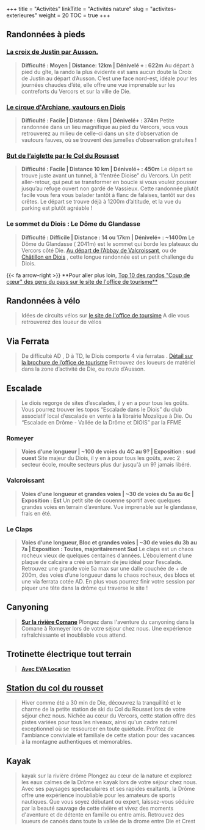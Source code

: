 +++
title = "Activités"
linkTitle = "Activités nature"
slug = "activites-exterieures"
weight = 20
TOC = true
+++


## Randonnées à pieds
### [La croix de Justin par Ausson.](https://www.visorando.com/randonnee-boucle-sur-la-montagne-de-justin-depuis-/)
> **Difficulté : Moyen  | Distance: 12km | Dénivelé + : 622m**
Au départ à pied du gîte, la rando la plus évidente est sans aucun doute la Croix de Justin au départ d’Ausson.
C’est une face nord-est, idéale pour les journées chaudes d’été, elle offre une vue imprenable sur les contreforts du Vercors et sur la ville de Die.



### [Le cirque d'Archiane, vautours en Diois](https://www.visorando.com/randonnee-les-carnets-d-archiane/)

> **Difficulté : Facile | Distance : 6km | Dénivelé+ : 374m**
Petite randonnée dans un lieu magnifique au pied du Vercors, vous vous retrouverez au milieu de celle-ci dans un site d’observation de vautours fauves, où se trouvent des jumelles d’observation gratuites !



### [But de l’aiglette par le Col du Rousset](https://rando.parc-du-vercors.fr/fr/trek/29428-Col-de-Rousset---But-de-l-Aiglette)
> **Difficulté : Facile | Distance 10 km | Dénivelé+ : 450m** 
Le départ se trouve juste avant un tunnel, à “l’entrée Dioise” du Vercors. Un petit aller-retour, qui peut se transformer en boucle si vous voulez pousser jusqu’au refuge ouvert non gardé de Vassieux. Cette randonnée plutôt facile vous fera vous balader tantôt à flanc de falaises, tantôt sur des crêtes. Le départ se trouve déjà à 1200m d’altitude, et la vue du parking est plutôt agréable ! 



### Le sommet du Diois : Le Dôme du Glandasse
> **Difficulté : Difficile | Distance : 14 ou 17km | Dénivelé+ : ~1400m**
Le Dôme du Glandasse ( 2041m) est le sommet qui borde les plateaux du Vercors côté Die. [Au départ de l’Abbay de Valcroissant](https://www.altituderando.com/Dome-du-Glandasse-ou-Pie-Ferre-2041m-par-l-Abbaye-de-Valcroissant), ou de [Châtillon en Diois](https://www.altituderando.com/Dome-du-Glandasse-ou-Pie-Ferre-2041m-par-Chatillon-en-Diois) , cette longue randonnée est un petit challenge du Diois.



{{< fa arrow-right >}} **Pour aller plus loin, [Top 10 des randos "Coup de cœur" des gens du pays sur le site de l'office de tourisme**](https://www.diois-tourisme.com/fr/pays-diois/les-top10-du-pays-diois/top-10-des-randos-coupdecoeur-desgensdupays/)







## Randonnées à vélo
> Idées de circuits vélos sur [le site de l'office de toursime](https://www.diois-tourisme.com/fr/experiences-outdoor/randonner-en-pays-diois/a-velo-vtt/idees-de-circuits-topos-vtt/)
A die vous retrouverez des loueur de vélos 







## Via Ferrata
> De difficulté AD , D à TD,  le Diois comporte 4 via ferratas . [Détail sur la brochure de l’office de tourisme](https://app.avizi.fr/fichiers/preview/5f8b04346ca6d/12307-1341)
Retrouvez des loueurs de matériel dans la zone d’activité de Die, ou route d’Ausson.







## Escalade
> Le diois regorge de sites d’escalades, il y en a pour tous les goûts. Vous pourrez trouver les topos “Escalade dans le Diois” du club associatif local d’escalade en vente à la librairie Mozaïque à Die. Ou “Escalade en Drôme - Vallée de la Drôme et DIOIS” par la FFME

### Romeyer 
> **Voies d’une longueur | ~100 de voies du 4C au 9? | Exposition : sud ouest**
Site majeur du Diois, il y en à pour tous les goûts, avec 2 secteur école, moulte secteurs plus dur jusqu'à un 9? jamais libéré.

### Valcroissant 
> **Voies d’une longueur et grandes voies | ~30 de voies du 5a au 6c | Exposition : Est**
Un petit site de couenne sportif avec quelques grandes voies en terrain d’aventure. Vue imprenable sur le glandasse, frais en été.

### Le Claps  
> **Voies d’une longueur, Bloc et grandes voies | ~30 de voies du 3b au 7a | Exposition : Toutes, majoritairement Sud**
Le claps est un chaos rocheux vieux de quelques centaines d’années. L’éboulement d’une plaque de calcaire a créé un terrain de jeu idéal pour l’escalade. Retrouvez une grande voie 5a max sur une dalle couchée de + de 200m, des voies d’une longueur dans le chaos rocheux, des blocs et une via ferrata cotée AD. En plus vous pourrez finir votre session par piquer une tête dans la drôme qui traverse le site !







## Canyoning
> [**Sur la rivière Comane**](https://www.diois-tourisme.com/fr/experiences-outdoor/activites-de-plein-air/canyoning-rando-aquatique/)
Plongez dans l'aventure du canyoning dans la Comane à Romeyer lors de votre séjour chez nous. Une expérience rafraîchissante et inoubliable vous attend. 







## Trotinette électrique tout terrain
> [**Avec EVA Location**](https://www.diois-tourisme.com/noesit/!/fiche/trottinette-tout-terrain-encadree-avec-eva-location-257076/)







## [Station du col du rousset](https://www.lesstationsdeladrome.fr/stations/col-du-rousset/)
> Hiver comme été a 30 min de Die, découvrez la tranquillité et le charme de la petite station de ski du Col du Rousset lors de votre séjour chez nous. Nichée au cœur du Vercors, cette station offre des pistes variées pour tous les niveaux, ainsi qu'un cadre naturel exceptionnel où se ressourcer en toute quiétude. Profitez de l'ambiance conviviale et familiale de cette station pour des vacances à la montagne authentiques et mémorables.







## Kayak
>kayak sur la rivière drôme
Plongez au cœur de la nature et explorez les eaux calmes de la Drôme en kayak lors de votre séjour chez nous. Avec ses paysages spectaculaires et ses rapides exaltants, la Drôme offre une expérience inoubliable pour les amateurs de sports nautiques. Que vous soyez débutant ou expert, laissez-vous séduire par la beauté sauvage de cette rivière et vivez des moments d'aventure et de détente en famille ou entre amis. Retrouvez des loueurs de canoés dans toute la vallée de la drome entre Die et Crest
